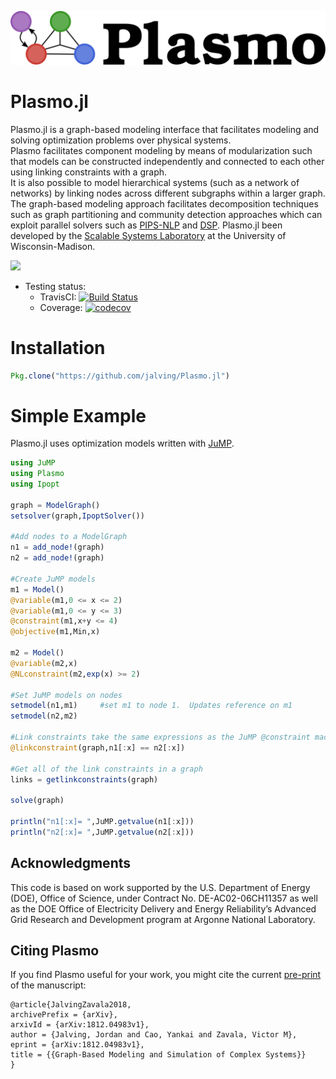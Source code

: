 ![Logo](./docs/plasmo.svg)

# Plasmo.jl
Plasmo.jl is a graph-based modeling interface that facilitates modeling and solving optimization problems over physical systems.  
Plasmo facilitates component modeling by means of modularization such that models can be constructed independently and connected to each other using linking constraints with a graph.    
It is also possible to model hierarchical systems (such as a network of networks) by linking nodes across different subgraphs within a larger graph.  
The graph-based modeling approach facilitates decomposition techniques such as graph partitioning and community detection approaches which can exploit parallel solvers such as [PIPS-NLP](https://github.com/Argonne-National-Laboratory/PIPS/tree/master/PIPS-NLP) and [DSP](https://github.com/Argonne-National-Laboratory/DSP).
Plasmo.jl been developed by the [Scalable Systems Laboratory](http://zavalab.engr.wisc.edu/) at the University of Wisconsin-Madison.

[![](https://img.shields.io/badge/docs-latest-blue.svg)](https://jalving.github.io/Plasmo.jl/dev/)

* Testing status:
    * TravisCI: [![Build Status](https://travis-ci.org/jalving/Plasmo.jl.svg?branch=master)](https://travis-ci.org/jalving/Plasmo.jl)
    * Coverage: [![codecov](https://codecov.io/gh/jalving/Plasmo.jl/branch/master/graph/badge.svg)](https://codecov.io/gh/jalving/Plasmo.jl)

# Installation

```julia
Pkg.clone("https://github.com/jalving/Plasmo.jl")
```

# Simple Example

Plasmo.jl uses optimization models written with [JuMP](https://github.com/JuliaOpt/JuMP.jl).

```julia
using JuMP
using Plasmo
using Ipopt

graph = ModelGraph()
setsolver(graph,IpoptSolver())

#Add nodes to a ModelGraph
n1 = add_node!(graph)
n2 = add_node!(graph)

#Create JuMP models
m1 = Model()
@variable(m1,0 <= x <= 2)
@variable(m1,0 <= y <= 3)
@constraint(m1,x+y <= 4)
@objective(m1,Min,x)

m2 = Model()
@variable(m2,x)
@NLconstraint(m2,exp(x) >= 2)

#Set JuMP models on nodes
setmodel(n1,m1)     #set m1 to node 1.  Updates reference on m1
setmodel(n2,m2)

#Link constraints take the same expressions as the JuMP @constraint macro
@linkconstraint(graph,n1[:x] == n2[:x])

#Get all of the link constraints in a graph
links = getlinkconstraints(graph)

solve(graph)

println("n1[:x]= ",JuMP.getvalue(n1[:x]))
println("n2[:x]= ",JuMP.getvalue(n2[:x]))
```

## Acknowledgments
This code is based on work supported by the U.S. Department of Energy (DOE), Office of Science, under Contract No. DE-AC02-06CH11357 as well as the DOE Office of Electricity Delivery and Energy Reliability’s Advanced Grid Research and Development program at Argonne National Laboratory.

## Citing Plasmo
If you find Plasmo useful for your work, you might cite the current [pre-print](https://arxiv.org/pdf/1812.04983.pdf) of the manuscript:

    @article{JalvingZavala2018,
    archivePrefix = {arXiv},
    arxivId = {arXiv:1812.04983v1},
    author = {Jalving, Jordan and Cao, Yankai and Zavala, Victor M},
    eprint = {arXiv:1812.04983v1},
    title = {{Graph-Based Modeling and Simulation of Complex Systems}}
    }
